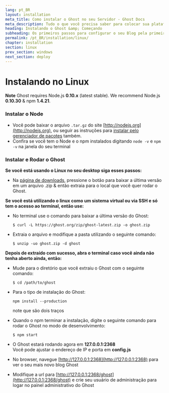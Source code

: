 ```yaml
---
lang: pt_BR
layout: installation
meta_title: Como instalar o Ghost no seu Servidor - Ghost Docs
meta_description: Tudo o que você precisa saber para colocar sua plataforma Ghost funcionando no seu ambiente local, ou em um ambiente remoto.
heading: Instalando o Ghost &amp; Começando
subheading: Os primeiros passos para configurar o seu Blog pela primeira vez.
permalink: /pt_BR/installation/linux/
chapter: installation
section: linux
prev_section: windows
next_section: deploy
---
```



# Instalando no Linux <a id="install-linux"></a>

<p class="note"><strong>Note</strong> Ghost requires Node.js <strong>0.10.x</strong> (latest stable). We recommend Node.js <strong>0.10.30</strong> & npm <strong>1.4.21</strong>.</p>

### Instalar o Node

*   Você pode baixar o arquivo `.tar.gz` do site [http://nodejs.org](http://nodejs.org), ou seguir as instruções para [instalar pelo gerenciador de pacotes](https://github.com/joyent/node/wiki/Installing-Node.js-via-package-manager) também.
*   Confira se você tem o Node e o npm instalados digitando `node -v` e `npm -v` na janela do seu terminal

### Instalar e Rodar o Ghost


**Se você está usando o Linux no seu desktop siga esses passos:**

*   Na [página de downloads](https://ghost.org/download/), pressione o botão para baixar a última versão em um arquivo .zip & então extraia para o local que você quer rodar o Ghost.


**Se você está utilizando o linux como um sistema virtual ou via SSH e só tem o acesso ao terminal, então use:**

*   No terminal use o comando para baixar a última versão do Ghost:

    ```
    $ curl -L https://ghost.org/zip/ghost-latest.zip -o ghost.zip
    ```

*   Extraia o arquivo e modifique a pasta utilizando o seguinte comando:

    ```
    $ unzip -uo ghost.zip -d ghost
    ```


**Depois de extraído com sucesso, abra o terminal caso você ainda não tenha aberto ainda, então:**

*   Mude para o diretório que você extraiu o Ghost com o seguinte comando:

    ```
    $ cd /path/to/ghost
    ```

*   Para o tipo de instalação do Ghost:

    ```
    npm install --production
    ```
    <span class="note">note que são dois traços</span>

*   Quando o npm terminar a instalação, digite o seguinte comando para rodar o Ghost no modo de desenvolvimento:

    ```
    $ npm start
    ```

*   O Ghost estará rodando agora em **127.0.0.1:2368**<br />
    <span class="note">Você pode ajustar o endereço de IP e porta em **config.js**</span>

*   No browser, navegue [http://127.0.0.1:2368](http://127.0.0.1:2368) para ver o seu mais novo blog Ghost
*   Modifique a url para [http://127.0.0.1:2368/ghost](http://127.0.0.1:2368/ghost) e crie seu usuário de administração para logar no painel administrativo do Ghost